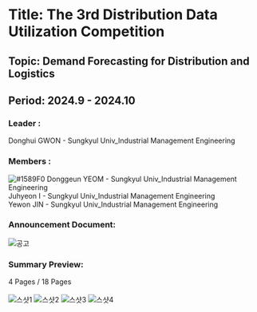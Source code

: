 # Title: The 3rd Distribution Data Utilization Competition <br/>
## Topic: Demand Forecasting for Distribution and Logistics<br/>
## Period: 2024.9 - 2024.10 <br/>

### Leader : <br/>
Donghui GWON - Sungkyul Univ_Industrial Management Engineering <br/>

### Members : <br/>
![#1589F0](https://placehold.co/15x15/1589F0/1589F0.png) Donggeun YEOM - Sungkyul Univ_Industrial Management Engineering <br/>
Juhyeon I - Sungkyul Univ_Industrial Management Engineering <br/>
Yewon JIN - Sungkyul Univ_Industrial Management Engineering <br/>

### Announcement Document:<br/>
![공고](https://github.com/user-attachments/assets/2f7b1e0a-90ef-4ce8-8d29-5a8493f67f71)


### Summary Preview:<br/>
4 Pages / 18 Pages<br/>
<br/>
![스샷1](https://github.com/user-attachments/assets/6fe12861-ce18-4d79-8b7a-e43300ae06d8)
![스샷2](https://github.com/user-attachments/assets/46052f6a-20ab-45d2-9a12-342e2c8823b2)
![스샷3](https://github.com/user-attachments/assets/fdc4a2b4-0322-4d50-b77b-df5e0ac509d6)
![스샷4](https://github.com/user-attachments/assets/17400bbf-564f-4710-aa9c-e4ffa9ce9548)
